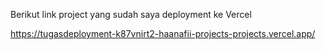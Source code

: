Berikut link project yang sudah saya deployment ke Vercel

https://tugasdeployment-k87vnirt2-haanafii-projects-projects.vercel.app/